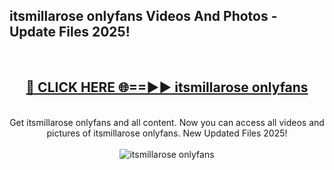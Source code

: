 <h2>itsmillarose onlyfans Videos And Photos - Update Files 2025!</h2>
<br>
<div align="center">
<h2><a href="https://linkcuts.com/hfmhzwbr" rel="nofollow">🔴 CLICK HERE 🌐==►► itsmillarose onlyfans</a></h2>
<br>
Get itsmillarose onlyfans and all content. Now you can access all videos and pictures of itsmillarose onlyfans. New Updated Files 2025!
<br>
<br>
<a href="https://linkcuts.com/hfmhzwbr" rel="nofollow" data-target="animated-image.originalLink"><img src="https://i.ibb.co.com/WyWwxjT/player-gif2.gif" alt="itsmillarose onlyfans" style="max-width: 100%; display: inline-block;" data-target="animated-image.originalImage"></a>
</div>
<br>